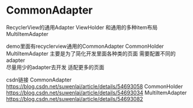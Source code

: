 # CommonAdapter
RecyclerView的通用Adapter ViewHolder 和通用的多种item布局MultiItemAdapter

demo里面有recyclerview通用的CommonAdapter  CommonHolder   MultiItemAdapter   主要是为了简化开发里面各种类的页面  需要配置不同的adapter   
尽量用少的adapter去开发 适配更多的页面

csdn链接 
CommonAdapter  https://blog.csdn.net/suwenlai/article/details/54693058
CommonHolder   https://blog.csdn.net/suwenlai/article/details/54693034
MultiItemAdapter   https://blog.csdn.net/suwenlai/article/details/54693082

